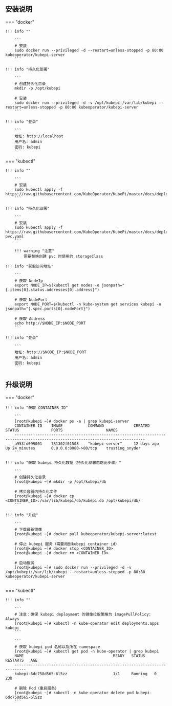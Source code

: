 
## 安装说明

=== "docker"

    !!! info ""

        ```
        # 安装
        sudo docker run --privileged -d --restart=unless-stopped -p 80:80 kubeoperator/kubepi-server
        ```

    !!! info "持久化部署"

        ```
        # 创建持久化目录
        mkdir -p /opt/kubepi

        # 安装
        sudo docker run --privileged -d -v /opt/kubepi:/var/lib/kubepi --restart=unless-stopped -p 80:80 kubeoperator/kubepi-server
        ```

    !!! info "登录"

        ```
        地址: http://localhost
        用户名: admin
        密码: kubepi
        ```

=== "kubectl"

    !!! info ""

        ```
        # 安装
        sudo kubectl apply -f https://raw.githubusercontent.com/KubeOperator/KubePi/master/docs/deploy/kubectl/kubepi.yaml
        ```

    !!! info "持久化部署"

        ```
        # 安装
        sudo kubectl apply -f https://raw.githubusercontent.com/KubeOperator/KubePi/master/docs/deploy/kubectl/kubepi-pvc.yaml
        ```

        !!! warning "注意"
            需要替换创建 pvc 时使用的 storageClass

    !!! info "获取访问地址"

        ```
        # 获取 NodeIp
        export NODE_IP=$(kubectl get nodes -o jsonpath="{.items[0].status.addresses[0].address}")
        
        # 获取 NodePort
        export NODE_PORT=$(kubectl -n kube-system get services kubepi -o jsonpath="{.spec.ports[0].nodePort}")
        
        # 获取 Address
        echo http://$NODE_IP:$NODE_PORT
        ```

    !!! info "登录"

        ```
        地址: http://$NODE_IP:$NODE_PORT
        用户名: admin
        密码: kubepi
        ```

## 升级说明

=== "docker"

    !!! info "获取 CONTAINER ID"

        ```
        [root@kubepi ~]# docker ps -a | grep kubepi-server
        CONTAINER ID    IMAGE           COMMAND             CREATED         STATUS              PORTS                   NAMES
        -------------------------------------------------------------------------------------------------------------------------------
        a953fd099001    781302f01508    "kubepi-server"     12 days ago     Up 24 minutes       0.0.0.0:8080->80/tcp    trusting_snyder
        ```

    !!! info "获取 kubepi 持久化数据（持久化部署忽略此步骤）"

        ```
        # 创建持久化目录
        [root@kubepi ~]# mkdir -p /opt/kubepi/db

        # 拷贝容器内持久化文件
        [root@kubepi ~]# docker cp <CONTAINER_ID>:/var/lib/kubepi/db/kubepi.db /opt/kubepi/db/
        ```

    !!! info "升级"

        ```
        # 下载最新镜像
        [root@kubepi ~]# docker pull kubeoperator/kubepi-server:latest

        # 停止 kubepi 服务（需要用到kubepi container id）
        [root@kubepi ~]# docker stop <CONTAINER_ID>
        [root@kubepi ~]# docker rm <CONTAINER_ID>

        # 启动服务
        [root@kubepi ~]# sudo docker run --privileged -d -v /opt/kubepi:/var/lib/kubepi --restart=unless-stopped -p 80:80 kubeoperator/kubepi-server
        ```

=== "kubectl"

    !!! info ""

        ```
        # 注意：确保 kubepi deployment 的镜像拉取策略为 imagePullPolicy: Always
        [root@kubepi ~]# kubectl -n kube-operator edit deployments.apps kubepi
        ```

        ```
        # 获取 kubepi pod 名称以及所在 namespace
        [root@kubepi ~]# kubectl get pod -n kube-operator | grep kubepi
        NAME                                       READY   STATUS    RESTARTS   AGE
        ---------------------------------------------------------------------------
        kubepi-6dc758d565-6l5zz                    1/1     Running   0          23h

        # 删除 Pod（重启服务）
        [root@kubepi ~]# kubectl -n kube-operator delete pod kubepi-6dc758d565-6l5zz
        ```

[KubePi]:https://github.com/KubeOperator/KubePi
[Kubernetes]:https://kubernetes.io